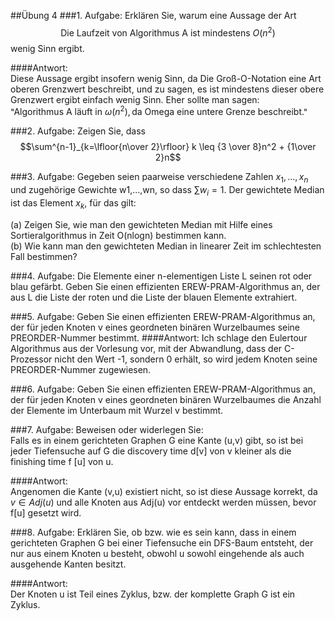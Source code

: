 ##Übung 4
###1. Aufgabe:
Erklären Sie, warum eine Aussage der Art  
$$\text{Die Laufzeit von Algorithmus A ist mindestens } O(n^2)$$
wenig Sinn ergibt.

####Antwort:  
Diese Aussage ergibt insofern wenig Sinn, da Die Groß-O-Notation eine Art oberen Grenzwert beschreibt, und zu sagen, es ist mindestens dieser obere Grenzwert ergibt einfach wenig Sinn. Eher sollte man sagen:  
 "$\text{Algorithmus A läuft in } \omega(n^2), \text{da Omega eine untere Grenze beschreibt.}$"  

###2. Aufgabe:
Zeigen Sie, dass
$$\sum^{n-1}_{k=\lfloor{n\over 2}\rfloor} k \leq {3 \over 8}n^2 + {1\over 2}n$$

###3. Aufgabe:
Gegeben seien paarweise verschiedene Zahlen $x_1,...,x_n$ und zugehörige Gewichte w1,...,wn, so dass $\sum w_i = 1$. Der gewichtete Median ist das Element $x_k$, für das gilt:  

(a) Zeigen Sie, wie man den gewichteten Median mit Hilfe eines Sortieralgorithmus in Zeit O(nlogn) bestimmen kann.  
(b) Wie kann man den gewichteten Median in linearer Zeit im schlechtesten Fall bestimmen?  

###4. Aufgabe:
Die Elemente einer n-elementigen Liste L seinen rot oder blau gefärbt. Geben Sie einen effizienten
EREW-PRAM-Algorithmus an, der aus L die Liste der roten und die Liste der blauen Elemente extrahiert.  

###5. Aufgabe:
Geben Sie einen effizienten EREW-PRAM-Algorithmus an, der für jeden Knoten v eines geordneten
binären Wurzelbaumes seine PREORDER-Nummer bestimmt.
####Antwort:
Ich schlage den Eulertour Algorithmus aus der Vorlesung vor, mit der Abwandlung, dass der C-Prozessor nicht den Wert -1, sondern 0 erhält, so wird jedem Knoten seine PREORDER-Nummer zugewiesen.  

###6. Aufgabe:
Geben Sie einen effizienten EREW-PRAM-Algorithmus an, der für jeden Knoten v eines geordneten binären Wurzelbaumes die Anzahl der Elemente im Unterbaum mit Wurzel v bestimmt.  

###7. Aufgabe:
Beweisen oder widerlegen Sie:  
 Falls es in einem gerichteten Graphen G eine Kante (u,v) gibt, so ist bei
jeder Tiefensuche auf G die discovery time d[v] von v kleiner als die finishing time f [u] von u.  

####Antwort:  
Angenomen die Kante (v,u) existiert nicht, so ist diese Aussage korrekt, da $v \in Adj(u)$ und alle Knoten aus Adj(u) vor entdeckt werden müssen, bevor f[u] gesetzt wird.

###8. Aufgabe:
Erklären Sie, ob bzw. wie es sein kann, dass in einem gerichteten Graphen G bei einer Tiefensuche ein DFS-Baum entsteht, der nur aus einem Knoten u besteht, obwohl u sowohl eingehende als auch ausgehende Kanten besitzt.

####Antwort:   
Der Knoten u ist Teil eines Zyklus, bzw. der komplette Graph G ist ein Zyklus.

